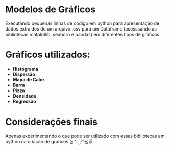# Modelos de Gráficos 
 Executando pequenas linhas de código em python para apresentação de dados extraídos de um arquivo .csv para um Dataframe (acesssando as bibliotecas matplotlib, seaborn e pandas) em diferentes tipos de gráficos. 

# Gráficos utilizados:
 
  - **Histograma** 
  - **Dispersão**
  - **Mapa de Calor**
  - **Barra**
  - **Pizza** 
  - **Densidade** 
  - **Regressão**

  # Considerações finais
   Apenas experimentando o que pode ser utilizado com essas bibliotecas em python na criação de gráficos ≧◠‿◠≦✌